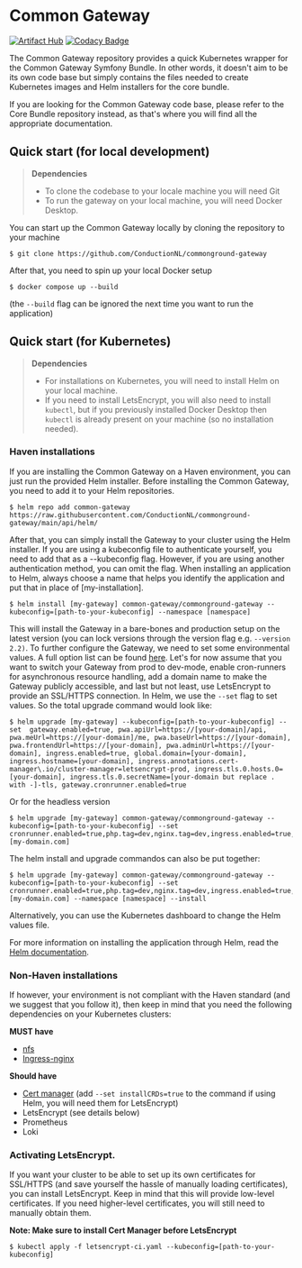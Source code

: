 # Common Gateway
[![Artifact Hub](https://img.shields.io/endpoint?url=https://artifacthub.io/badge/repository/commonground-gateway)](https://artifacthub.io/packages/search?repo=commonground-gateway)
[![Codacy Badge](https://app.codacy.com/project/badge/Grade/b6de6f6071044e1783a145afa27f1829)](https://www.codacy.com/gh/CommonGateway/CoreBundle/dashboard?utm_source=github.com&amp;utm_medium=referral&amp;utm_content=CommonGateway/CoreBundle&amp;utm_campaign=Badge_Grade)

The Common Gateway repository provides a quick Kubernetes wrapper for the Common Gateway Symfony Bundle. In other words, it doesn't aim to be its own code base but simply contains the files needed to create Kubernetes images and Helm installers for the core bundle.

If you are looking for the Common Gateway code base, please refer to the Core Bundle repository instead, as that's where you will find all the appropriate documentation.

## Quick start (for local development)
> **Dependencies**
> - To clone the codebase to your locale machine you will need Git
> - To run the gateway on your local machine, you will need Docker Desktop.

You can start up the Common Gateway locally by cloning the repository to your machine
````cli
$ git clone https://github.com/ConductionNL/commonground-gateway
````

After that, you need to spin up your local Docker setup

````cli
$ docker compose up --build
````

(the `--build` flag can be ignored the next time you want to run the application)


## Quick start (for Kubernetes)
> **Dependencies**
> - For installations on Kubernetes, you will need to install Helm on your local machine.
> - If you need to install LetsEncrypt, you will also need to install `kubectl`, but if you previously installed Docker Desktop then `kubectl` is already present on your machine (so no installation needed).

### Haven installations
If you are installing the Common Gateway on a Haven environment, you can just run the provided Helm installer. Before installing the Common Gateway, you need to add it to your Helm repositories.

````helm
$ helm repo add common-gateway https://raw.githubusercontent.com/ConductionNL/commonground-gateway/main/api/helm/
````


After that, you can simply install the Gateway to your cluster using the Helm installer. If you are using a kubeconfig file to authenticate yourself, you need to add that as a --kubeconfig flag. However, if you are using another authentication method, you can omit the flag. When installing an application to Helm, always choose a name that helps you identify the application and put that in place of [my-installation].


````helm
$ helm install [my-gateway] common-gateway/commonground-gateway --kubeconfig=[path-to-your-kubeconfig] --namespace [namespace]
````

This will install the Gateway in a bare-bones and production setup on the latest version (you can lock versions through the version flag e.g. `--version 2.2)`. To further configure the Gateway, we need to set some environmental values. A full option list can be found [here](). Let's for now assume that you want to switch your Gateway from prod to dev-mode, enable cron-runners for asynchronous resource handling, add a domain name to make the Gateway publicly accessible, and last but not least, use LetsEncrypt to provide an SSL/HTTPS connection. In Helm, we use the `--set` flag to set values. So the total upgrade command would look like:

````helm
$ helm upgrade [my-gateway] --kubeconfig=[path-to-your-kubeconfig] --set  gateway.enabled=true, pwa.apiUrl=https://[your-domain]/api, pwa.meUrl=https://[your-domain]/me, pwa.baseUrl=https://[your-domain], pwa.frontendUrl=https://[your-domain], pwa.adminUrl=https://[your-domain], ingress.enabled=true, global.domain=[your-domain], ingress.hostname=[your-domain], ingress.annotations.cert-manager\.io/cluster-manager=letsencrypt-prod, ingress.tls.0.hosts.0=[your-domain], ingress.tls.0.secretName=[your-domain but replace . with -]-tls, gateway.cronrunner.enabled=true
````

Or for the headless version

````helm
$ helm upgrade [my-gateway] common-gateway/commonground-gateway --kubeconfig=[path-to-your-kubeconfig] --set cronrunner.enabled=true,php.tag=dev,nginx.tag=dev,ingress.enabled=true,global.domain=[my-domain.com]
````

The helm install and upgrade commandos can also be put together:

````helm
$ helm upgrade [my-gateway] common-gateway/commonground-gateway --kubeconfig=[path-to-your-kubeconfig] --set cronrunner.enabled=true,php.tag=dev,nginx.tag=dev,ingress.enabled=true,global.domain=[my-domain.com] --namespace [namespace] --install
````

Alternatively, you can use the Kubernetes dashboard to change the Helm values file.

For more information on installing the application through Helm, read the [Helm documentation](https://helm.sh/docs/helm/).

### Non-Haven installations
If however, your environment is not compliant with the Haven standard (and we suggest that you follow it), then keep in mind that you need the following dependencies on your Kubernetes clusters:

**MUST have**
- [nfs](https://artifacthub.io/packages/helm/kvaps/nfs-server-provisioner) 
- [Ingress-nginx](https://artifacthub.io/packages/helm/ingress-nginx/ingress-nginx)

**Should have**
- [Cert manager](https://artifacthub.io/packages/helm/cert-manager/cert-manager) (add `--set installCRDs=true` to the command if using Helm, you will need them for LetsEncrypt)
- LetsEncrypt (see details below)
- Prometheus
- Loki


### Activating LetsEncrypt. 

If you want your cluster to be able to set up its own certificates for SSL/HTTPS (and save yourself the hassle of manually loading certificates), you can install LetsEncrypt. Keep in mind that this will provide low-level certificates. If you need higher-level certificates, you will still need to manually obtain them.

**Note: Make sure to install Cert Manager before LetsEncrypt**

````helm
$ kubectl apply -f letsencrypt-ci.yaml --kubeconfig=[path-to-your-kubeconfig]
````

